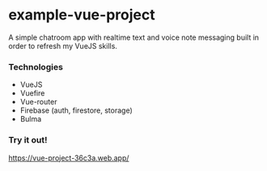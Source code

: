 # example-vue-project

A simple chatroom app with realtime text and voice note messaging built in order to refresh my VueJS skills.

### Technologies

- VueJS
- Vuefire
- Vue-router
- Firebase (auth, firestore, storage)
- Bulma

### Try it out!

https://vue-project-36c3a.web.app/
